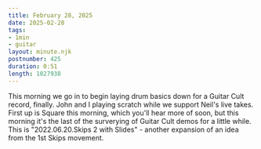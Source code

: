 ```yaml
---
title: February 28, 2025
date: 2025-02-28
tags:
- 1min
- guitar
layout: minute.njk
postnumber: 425
duration: 0:51
length: 1027938
---
```

This morning we go in to begin laying drum basics down for a Guitar Cult record, finally. John and I playing scratch while we support Neil's live takes. First up is Square this morning, which you'll hear more of soon, but this morning it's the last of the surverying of Guitar Cult demos for a little while. This is "2022.06.20.Skips 2 with Slides" - another expansion of an idea from the 1st Skips movement.